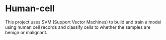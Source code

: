 # Human-cell
This project uses SVM (Support Vector Machines) to build and train a model using human cell records and classify cells to whether the samples are benign or malignant.
